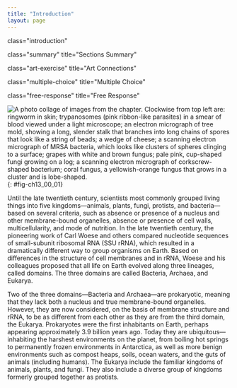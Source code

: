 ```yaml
---
title: "Introduction"
layout: page
---
```



<cnx-pi data-type="cnx.flag.introduction"> class="introduction" </cnx-pi>

<cnx-pi data-type="cnx.eoc">class="summary" title="Sections Summary"</cnx-pi>

<cnx-pi data-type="cnx.eoc">class="art-exercise" title="Art Connections"</cnx-pi>

<cnx-pi data-type="cnx.eoc">class="multiple-choice" title="Multiple Choice"</cnx-pi>

<cnx-pi data-type="cnx.eoc">class="free-response" title="Free Response"</cnx-pi>

 ![A photo collage of images from the chapter. Clockwise from top left are: ringworm in skin; trypanosomes (pink ribbon-like parasites) in a smear of blood viewed under a light microscope; an electron micrograph of tree mold, showing a long, slender stalk that branches into long chains of spores that look like a string of beads; a wedge of cheese; a scanning electron micrograph of MRSA bacteria, which looks like clusters of spheres clinging to a surface; grapes with white and brown fungus; pale pink, cup-shaped fungi growing on a log; a scanning electron micrograph of corkscrew-shaped bacterium; coral fungus, a yellowish-orange fungus that grows in a cluster and is lobe-shaped.](../resources/Figure_13_00_01.jpg "Living things are very diverse, from simple, single-celled bacteria to complex, multicellular organisms. (credit &quot;ringworm&quot;: modification of work by Dr. Lucille K. Georg, CDC; credit &quot;Trypanosomes&quot;: modification of work by Dr. Myron G. Schultz, CDC; credit &#x201C;tree mold&#x201D;: modification of work by Janice Haney Carr, Robert Simmons, CDC; credit &quot;coral fungus&quot;: modification of work by Cory Zanker; credit &quot;bacterium&quot;: modification of work by Dr. David Cox, CDC; credit &quot;cup fungus&quot;: modification of work by &quot;icelight&quot;/Flickr; credit &quot;MRSA&quot;: modification of work by Janice Haney Carr, CDC; credit &quot;moldy grapefruit&quot;: modification of work by Joseph Smilanick)"){: #fig-ch13_00_01}

Until the late twentieth century, scientists most commonly grouped living things into five kingdoms—animals, plants, fungi, protists, and bacteria—based on several criteria, such as absence or presence of a nucleus and other membrane-bound organelles, absence or presence of cell walls, multicellularity, and mode of nutrition. In the late twentieth century, the pioneering work of Carl Woese and others compared nucleotide sequences of small-subunit ribosomal RNA (SSU rRNA), which resulted in a dramatically different way to group organisms on Earth. Based on differences in the structure of cell membranes and in rRNA, Woese and his colleagues proposed that all life on Earth evolved along three lineages, called domains. The three domains are called Bacteria, Archaea, and Eukarya.

Two of the three domains—Bacteria and Archaea—are prokaryotic, meaning that they lack both a nucleus and true membrane-bound organelles. However, they are now considered, on the basis of membrane structure and rRNA, to be as different from each other as they are from the third domain, the Eukarya. Prokaryotes were the first inhabitants on Earth, perhaps appearing approximately 3.9 billion years ago. Today they are ubiquitous—inhabiting the harshest environments on the planet, from boiling hot springs to permanently frozen environments in Antarctica, as well as more benign environments such as compost heaps, soils, ocean waters, and the guts of animals (including humans). The Eukarya include the familiar kingdoms of animals, plants, and fungi. They also include a diverse group of kingdoms formerly grouped together as protists.

